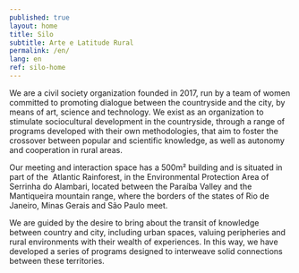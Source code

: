 ```yaml
---
published: true
layout: home
title: Silo
subtitle: Arte e Latitude Rural
permalink: /en/
lang: en
ref: silo-home
---
```

We are a civil society organization founded in 2017, run by a team of women committed to promoting dialogue between the countryside and the city, by means of art, science and technology. We exist as an organization to stimulate sociocultural development in the countryside, through a range of programs developed with their own methodologies, that aim to foster the crossover between popular and scientific knowledge, as well as autonomy and cooperation in rural areas.  

Our meeting and interaction space has a 500m² building and is situated in part of the  Atlantic Rainforest, in the Environmental Protection Area of Serrinha do Alambari, located between the Paraíba Valley and the Mantiqueira mountain range, where the borders of the states of Rio de Janeiro, Minas Gerais and São Paulo meet.  

We are guided by the desire to bring about the transit of knowledge between country and city, including urban spaces, valuing peripheries and rural environments with their wealth of experiences. In this way, we have developed a series of programs designed to interweave solid connections between these territories.  
